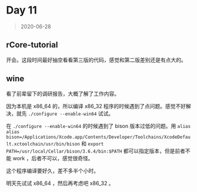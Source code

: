 # Day 11

> 2020-06-28

## rCore-tutorial

开会。这段时间最好抽空看看第三版的代码，感觉和第二版差别还是有点大的。

## wine

看了前辈留下的调研报告，大概了解了工作内容。

因为本机是 x86_64 的，所以编译 x86_32 程序的时候遇到了点问题。感觉不好解决，就先 `./configure --enable-win64` 试试。

在 `./configure --enable-win64` 的时候遇到了 bison 版本过低的问题。用 `alias alias bison=/Applications/Xcode.app/Contents/Developer/Toolchains/XcodeDefault.xctoolchain/usr/bin/bison` 和 `export PATH=/usr/local/Cellar/bison/3.6.4/bin:$PATH` 都可以指定版本，但是前者不能 work ，后者不可以，感觉很奇怪。

这个程序编译要好久，差不多半个小时。

明天先试试 x86_64 ，然后再考虑吧 x86_32 。

